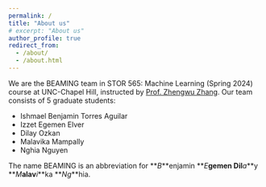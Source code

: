 ```yaml
---
permalink: /
title: "About us"
# excerpt: "About us"
author_profile: true
redirect_from: 
  - /about/
  - /about.html
---
```


We are the BEAMING team in STOR 565: Machine Learning (Spring 2024) course at UNC-Chapel Hill, instructed by [Prof. Zhengwu Zhang](https://zhengwu.github.io/). Our team consists of 5 graduate students:
  - Ishmael Benjamin Torres Aguilar
  - Izzet Egemen Elver
  - Dilay Ozkan
  - Malavika Mampally
  - Nghia Nguyen

The name BEAMING is an abbreviation for **_B_**enjamin **_E_**gemen Dil**_a_**y **_M_**alav**_i_**ka **_Ng_**hia. 
